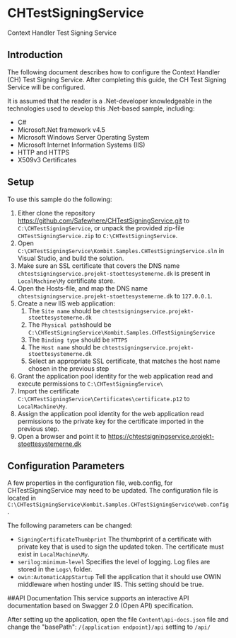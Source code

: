 # CHTestSigningService
Context Handler Test Signing Service

## <a name=“introduction”></a>Introduction
The following document describes how to configure the Context Handler (CH) Test Signing Service. After completing this guide, the CH Test Signing Service will be configured.

It is assumed that the reader is a .Net-developer knowledgeable in the technologies used to develop this .Net-based sample, including:

* C#
* Microsoft.Net framework v4.5
* Microsoft Windows Server Operating System
* Microsoft Internet Information Systems (IIS)
* HTTP and HTTPS
* X509v3 Certificates

## <a name=“setup”></a>Setup
To use this sample do the following:

1. Either clone the repository <https://github.com/Safewhere/CHTestSigningService.git> to `C:\CHTestSigningService`, or unpack the provided zip-file `CHTestSigningService.zip` to `C:\CHTestSigningService`.
2. Open `C:\CHTestSigningService\Kombit.Samples.CHTestSigningService.sln` in Visual Studio, and build the solution.
3. Make sure an SSL certificate that covers the DNS name `chtestsigningservice.projekt-stoettesystemerne.dk` is present in `LocalMachine\My` certificate store.
4. Open the Hosts-file, and map the DNS name `chtestsigningservice.projekt-stoettesystemerne.dk` to `127.0.0.1`.
5. Create a new IIS web application:
	1. The `Site name` should be `chtestsigningservice.projekt-stoettesystemerne.dk`
	2. The `Physical path`should be `C:\CHTestSigningService\Kombit.Samples.CHTestSigningService`
	3. The `Binding type` should be `HTTPS`
	4. The `Host name` should be `chtestsigningservice.projekt-stoettesystemerne.dk`
	5. Select an appropriate SSL certificate, that matches the host name chosen in the previous step
6. Grant the application pool identity for the web application read and execute permissions to `C:\CHTestSigningService\`
7. Import the certificate `C:\CHTestSigningService\Certificates\certificate.p12` to `LocalMachine\My`.
8. Assign the application pool identity for the web application read permissions to the private key for the certificate imported in the previous step.
9. Open a browser and point it to <https://chtestsigningservice.projekt-stoettesystemerne.dk>

## <a name=“configuration”></a>Configuration ParametersA few properties in the configuration file, web.config, for CHTestSigningService may need to be updated. The configuration file is located in `C:\CHTestSigningService\Kombit.Samples.CHTestSigningService\web.config`.

The following parameters can be changed:* `SigningCertificateThumbprint` The thumbprint of a certificate with private key that is used to sign the updated token. The certificate must exist in `LocalMachine\My`.
* `serilog:minimum-level` Specifies the level of logging.  Log files are stored in the `Logs\` folder.
* `owin:AutomaticAppStartup` Tell the application that it should use OWIN middleware when hosting under IIS. This setting should be true.

##API DocumentationThis service supports an interactive API documentation based on Swagger 2.0 (Open API) specification. After setting up the application, open the file `Content\api-docs.json` file and change the "basePath": `/{application endpoint}/api` setting to `/api/`
